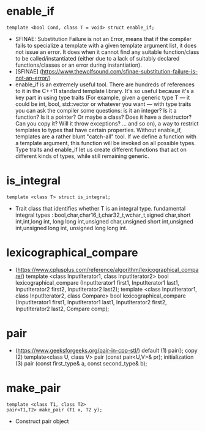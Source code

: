 # enable_if
	template <bool Cond, class T = void> struct enable_if;
- SFINAE: Substitution Failure is not an Error, means that if the compiler fails to specialize a template with a given template argument list, it does not issue an error. It does when it cannot find any suitable function/class to be called/instantiated (either due to a lack of suitably declared functions/classes or an error during instantiation).
- [SFINAE] (https://www.thewolfsound.com/sfinae-substitution-failure-is-not-an-error/)
- enable_if is an extremely useful tool. There are hundreds of references to it in the C++11 standard template library. It's so useful because it's a key part in using type traits (For example, given a generic type T — it could be int, bool, std::vector or whatever you want — with type traits you can ask the compiler some questions: is it an integer? Is it a function? Is it a pointer? Or maybe a class? Does it have a destructor? Can you copy it? Will it throw exceptions? ... and so on), a way to restrict templates to types that have certain properties. Without enable_if, templates are a rather blunt "catch-all" tool. If we define a function with a template argument, this function will be invoked on all possible types. Type traits and enable_if let us create different functions that act on different kinds of types, while still remaining generic.
# is_integral
	template <class T> struct is_integral;
- Trait class that identifies whether T is an integral type.
	fundamental integral types : bool,char,char16_t,char32_t,wchar_t,signed char,short int,int,long int,
	long long int,unsigned char,unsigned short int,unsigned int,unsigned long int, unsigned long long int.
# lexicographical_compare 
- (https://www.cplusplus.com/reference/algorithm/lexicographical_compare/)
	template <class InputIterator1, class InputIterator2>
	bool lexicographical_compare (InputIterator1 first1, InputIterator1 last1,
								InputIterator2 first2, InputIterator2 last2);
	template <class InputIterator1, class InputIterator2, class Compare>
	bool lexicographical_compare (InputIterator1 first1, InputIterator1 last1,
								InputIterator2 first2, InputIterator2 last2,
								Compare comp);
# pair
- (https://www.geeksforgeeks.org/pair-in-cpp-stl/)
	default (1)	pair();
	copy (2)	template<class U, class V> pair (const pair<U,V>& pr);
	initialization (3)	pair (const first_type& a, const second_type& b);
# make_pair
	template <class T1, class T2>
	pair<T1,T2> make_pair (T1 x, T2 y);
- Construct pair object